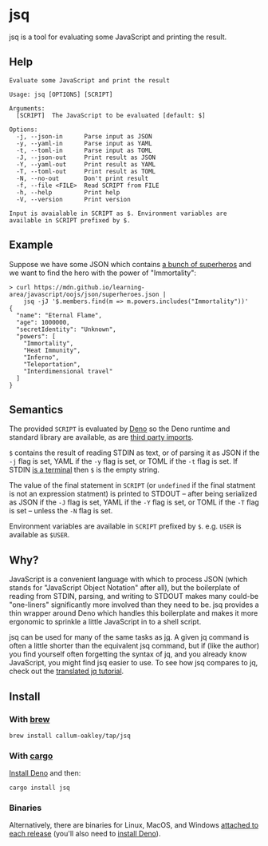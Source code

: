 # jsq

jsq is a tool for evaluating some JavaScript and printing the result.

## Help

```
Evaluate some JavaScript and print the result

Usage: jsq [OPTIONS] [SCRIPT]

Arguments:
  [SCRIPT]  The JavaScript to be evaluated [default: $]

Options:
  -j, --json-in      Parse input as JSON
  -y, --yaml-in      Parse input as YAML
  -t, --toml-in      Parse input as TOML
  -J, --json-out     Print result as JSON
  -Y, --yaml-out     Print result as YAML
  -T, --toml-out     Print result as TOML
  -N, --no-out       Don't print result
  -f, --file <FILE>  Read SCRIPT from FILE
  -h, --help         Print help
  -V, --version      Print version

Input is avaialable in SCRIPT as $. Environment variables are available in SCRIPT prefixed by $.
```

## Example

Suppose we have some JSON which contains [a bunch of superheros][] and we want to find the hero with
the power of "Immortality":

```
> curl https://mdn.github.io/learning-area/javascript/oojs/json/superheroes.json |
    jsq -jJ '$.members.find(m => m.powers.includes("Immortality"))'
{
  "name": "Eternal Flame",
  "age": 1000000,
  "secretIdentity": "Unknown",
  "powers": [
    "Immortality",
    "Heat Immunity",
    "Inferno",
    "Teleportation",
    "Interdimensional travel"
  ]
}
```

## Semantics

The provided `SCRIPT` is evaluated by [Deno][] so the Deno runtime and standard library are
available, as are [third party imports][].

`$` contains the result of reading STDIN as text, or of parsing it as JSON if the `-j` flag is set,
YAML if the `-y` flag is set, or TOML if the `-t` flag is set. If STDIN [is a terminal][] then `$`
is the empty string.

The value of the final statement in `SCRIPT` (or `undefined` if the final statment is not an
expression statment) is printed to STDOUT – after being serialized as JSON if the `-J` flag is set,
YAML if the `-Y` flag is set, or TOML if the `-T` flag is set – unless the `-N` flag is set.

Environment variables are available in `SCRIPT` prefixed by `$`. e.g. `USER` is available as
`$USER`.

## Why?

JavaScript is a convenient language with which to process JSON (which stands for "JavaScript Object
Notation" after all), but the boilerplate of reading from STDIN, parsing, and writing to STDOUT
makes many could-be "one-liners" significantly more involved than they need to be. jsq provides a
thin wrapper around Deno which handles this boilerplate and makes it more ergonomic to sprinkle a
little JavaScript in to a shell script.

jsq can be used for many of the same tasks as [jq][]. A given jq command is often a little shorter
than the equivalent jsq command, but if (like the author) you find yourself often forgetting the
syntax of jq, and you already know JavaScript, you might find jsq easier to use. To see how jsq
compares to jq, check out the [translated jq tutorial][].

## Install

### With [brew][]

```
brew install callum-oakley/tap/jsq
```

### With [cargo][]

[Install Deno][] and then:

```
cargo install jsq
```

### Binaries

Alternatively, there are binaries for Linux, MacOS, and Windows [attached to each release][] (you'll
also need to [install Deno][]).

[a bunch of superheros]: https://mdn.github.io/learning-area/javascript/oojs/json/superheroes.json
[attached to each release]: https://github.com/callum-oakley/jsq/releases
[brew]: https://brew.sh/
[cargo]: https://www.rust-lang.org/tools/install
[Deno]: https://deno.com/
[install Deno]: https://docs.deno.com/runtime/getting_started/installation/
[is a terminal]: https://doc.rust-lang.org/beta/std/io/trait.IsTerminal.html#tymethod.is_terminal
[jq]: https://jqlang.github.io/jq/
[third party imports]: https://docs.deno.com/runtime/fundamentals/modules/#importing-third-party-modules-and-libraries
[translated jq tutorial]: /tutorial.md
